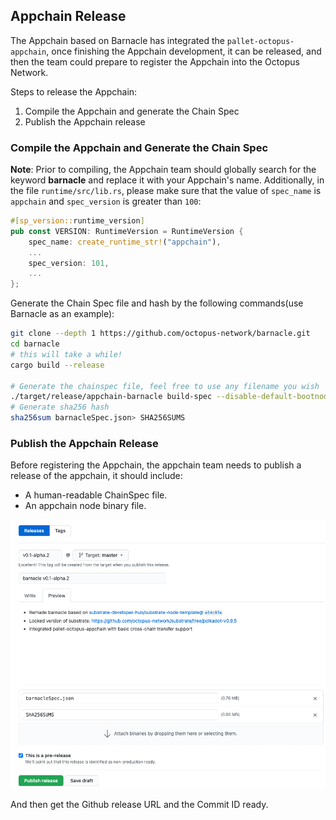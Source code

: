 ## Appchain Release

The Appchain based on Barnacle has integrated the `pallet-octopus-appchain`, once finishing the Appchain development, it can be released, and then the team could prepare to register the Appchain into the Octopus Network.

Steps to release the Appchain:

1. Compile the Appchain and generate the Chain Spec
2. Publish the Appchain release

### Compile the Appchain and Generate the Chain Spec

**Note**: Prior to compiling, the Appchain team should globally search for the keyword **barnacle** and replace it with your Appchain's name. Additionally, in the file `runtime/src/lib.rs`, please make sure that the value of `spec_name` is `appchain` and `spec_version` is greater than `100`:

```Rust
#[sp_version::runtime_version]
pub const VERSION: RuntimeVersion = RuntimeVersion {
	spec_name: create_runtime_str!("appchain"),
	...
	spec_version: 101,
	...
};
```

Generate the Chain Spec file and hash by the following commands(use Barnacle as an example):

```bash
git clone --depth 1 https://github.com/octopus-network/barnacle.git
cd barnacle
# this will take a while!
cargo build --release

# Generate the chainspec file, feel free to use any filename you wish
./target/release/appchain-barnacle build-spec --disable-default-bootnode --chain dev> barnacleSpec.json 
# Generate sha256 hash
sha256sum barnacleSpec.json> SHA256SUMS
```

### Publish the Appchain Release

Before registering the Appchain, the appchain team needs to publish a release of the appchain, it should include:

* A human-readable ChainSpec file.
* An appchain node binary file.

![Release screenshot](./release.png)

And then get the Github release URL and the Commit ID ready. 
